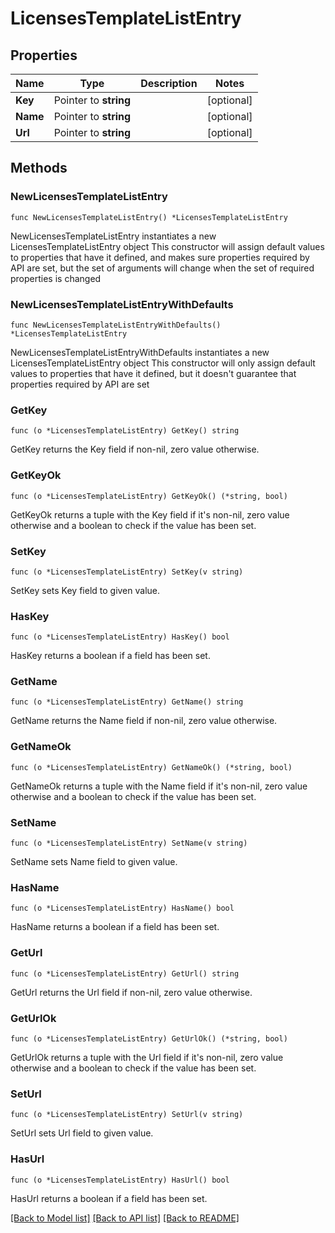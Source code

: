 # LicensesTemplateListEntry

## Properties

Name | Type | Description | Notes
------------ | ------------- | ------------- | -------------
**Key** | Pointer to **string** |  | [optional] 
**Name** | Pointer to **string** |  | [optional] 
**Url** | Pointer to **string** |  | [optional] 

## Methods

### NewLicensesTemplateListEntry

`func NewLicensesTemplateListEntry() *LicensesTemplateListEntry`

NewLicensesTemplateListEntry instantiates a new LicensesTemplateListEntry object
This constructor will assign default values to properties that have it defined,
and makes sure properties required by API are set, but the set of arguments
will change when the set of required properties is changed

### NewLicensesTemplateListEntryWithDefaults

`func NewLicensesTemplateListEntryWithDefaults() *LicensesTemplateListEntry`

NewLicensesTemplateListEntryWithDefaults instantiates a new LicensesTemplateListEntry object
This constructor will only assign default values to properties that have it defined,
but it doesn't guarantee that properties required by API are set

### GetKey

`func (o *LicensesTemplateListEntry) GetKey() string`

GetKey returns the Key field if non-nil, zero value otherwise.

### GetKeyOk

`func (o *LicensesTemplateListEntry) GetKeyOk() (*string, bool)`

GetKeyOk returns a tuple with the Key field if it's non-nil, zero value otherwise
and a boolean to check if the value has been set.

### SetKey

`func (o *LicensesTemplateListEntry) SetKey(v string)`

SetKey sets Key field to given value.

### HasKey

`func (o *LicensesTemplateListEntry) HasKey() bool`

HasKey returns a boolean if a field has been set.

### GetName

`func (o *LicensesTemplateListEntry) GetName() string`

GetName returns the Name field if non-nil, zero value otherwise.

### GetNameOk

`func (o *LicensesTemplateListEntry) GetNameOk() (*string, bool)`

GetNameOk returns a tuple with the Name field if it's non-nil, zero value otherwise
and a boolean to check if the value has been set.

### SetName

`func (o *LicensesTemplateListEntry) SetName(v string)`

SetName sets Name field to given value.

### HasName

`func (o *LicensesTemplateListEntry) HasName() bool`

HasName returns a boolean if a field has been set.

### GetUrl

`func (o *LicensesTemplateListEntry) GetUrl() string`

GetUrl returns the Url field if non-nil, zero value otherwise.

### GetUrlOk

`func (o *LicensesTemplateListEntry) GetUrlOk() (*string, bool)`

GetUrlOk returns a tuple with the Url field if it's non-nil, zero value otherwise
and a boolean to check if the value has been set.

### SetUrl

`func (o *LicensesTemplateListEntry) SetUrl(v string)`

SetUrl sets Url field to given value.

### HasUrl

`func (o *LicensesTemplateListEntry) HasUrl() bool`

HasUrl returns a boolean if a field has been set.


[[Back to Model list]](../README.md#documentation-for-models) [[Back to API list]](../README.md#documentation-for-api-endpoints) [[Back to README]](../README.md)


